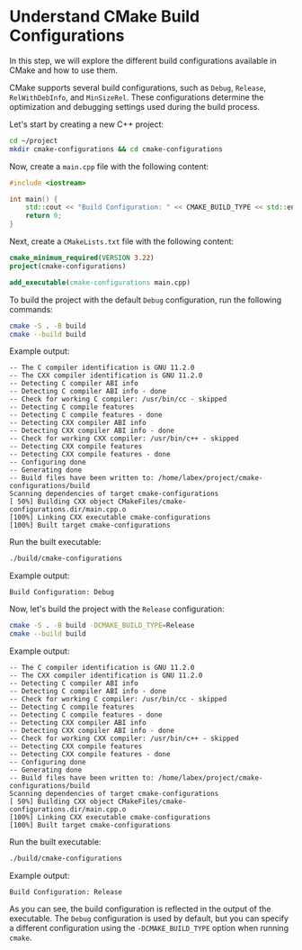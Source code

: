 # Understand CMake Build Configurations

In this step, we will explore the different build configurations available in CMake and how to use them.

CMake supports several build configurations, such as `Debug`, `Release`, `RelWithDebInfo`, and `MinSizeRel`. These configurations determine the optimization and debugging settings used during the build process.

Let's start by creating a new C++ project:

```bash
cd ~/project
mkdir cmake-configurations && cd cmake-configurations
```

Now, create a `main.cpp` file with the following content:

```cpp
#include <iostream>

int main() {
    std::cout << "Build Configuration: " << CMAKE_BUILD_TYPE << std::endl;
    return 0;
}
```

Next, create a `CMakeLists.txt` file with the following content:

```cmake
cmake_minimum_required(VERSION 3.22)
project(cmake-configurations)

add_executable(cmake-configurations main.cpp)
```

To build the project with the default `Debug` configuration, run the following commands:

```bash
cmake -S . -B build
cmake --build build
```

Example output:

```
-- The C compiler identification is GNU 11.2.0
-- The CXX compiler identification is GNU 11.2.0
-- Detecting C compiler ABI info
-- Detecting C compiler ABI info - done
-- Check for working C compiler: /usr/bin/cc - skipped
-- Detecting C compile features
-- Detecting C compile features - done
-- Detecting CXX compiler ABI info
-- Detecting CXX compiler ABI info - done
-- Check for working CXX compiler: /usr/bin/c++ - skipped
-- Detecting CXX compile features
-- Detecting CXX compile features - done
-- Configuring done
-- Generating done
-- Build files have been written to: /home/labex/project/cmake-configurations/build
Scanning dependencies of target cmake-configurations
[ 50%] Building CXX object CMakeFiles/cmake-configurations.dir/main.cpp.o
[100%] Linking CXX executable cmake-configurations
[100%] Built target cmake-configurations
```

Run the built executable:

```bash
./build/cmake-configurations
```

Example output:

```
Build Configuration: Debug
```

Now, let's build the project with the `Release` configuration:

```bash
cmake -S . -B build -DCMAKE_BUILD_TYPE=Release
cmake --build build
```

Example output:

```
-- The C compiler identification is GNU 11.2.0
-- The CXX compiler identification is GNU 11.2.0
-- Detecting C compiler ABI info
-- Detecting C compiler ABI info - done
-- Check for working C compiler: /usr/bin/cc - skipped
-- Detecting C compile features
-- Detecting C compile features - done
-- Detecting CXX compiler ABI info
-- Detecting CXX compiler ABI info - done
-- Check for working CXX compiler: /usr/bin/c++ - skipped
-- Detecting CXX compile features
-- Detecting CXX compile features - done
-- Configuring done
-- Generating done
-- Build files have been written to: /home/labex/project/cmake-configurations/build
Scanning dependencies of target cmake-configurations
[ 50%] Building CXX object CMakeFiles/cmake-configurations.dir/main.cpp.o
[100%] Linking CXX executable cmake-configurations
[100%] Built target cmake-configurations
```

Run the built executable:

```bash
./build/cmake-configurations
```

Example output:

```
Build Configuration: Release
```

As you can see, the build configuration is reflected in the output of the executable. The `Debug` configuration is used by default, but you can specify a different configuration using the `-DCMAKE_BUILD_TYPE` option when running `cmake`.

